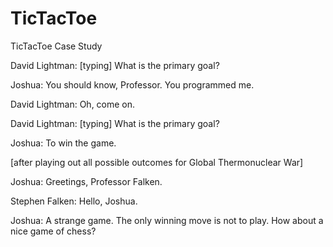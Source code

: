 TicTacToe
=========

TicTacToe Case Study

David Lightman: [typing] What is the primary goal?

Joshua: You should know, Professor. You programmed me.

David Lightman: Oh, come on.

David Lightman: [typing] What is the primary goal?

Joshua: To win the game.

[after playing out all possible outcomes for Global Thermonuclear War]

Joshua: Greetings, Professor Falken.

Stephen Falken: Hello, Joshua.

Joshua: A strange game. The only winning move is not to play. How about a nice game of chess?
